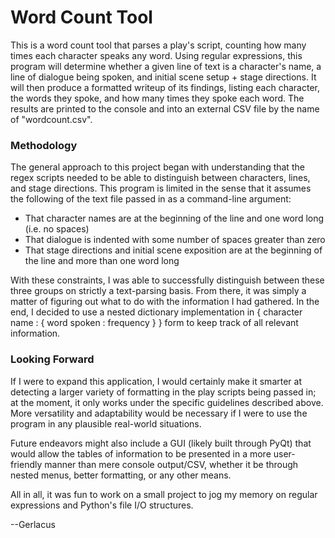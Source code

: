 # Word Count Tool
This is a word count tool that parses a play's script, counting how many times each character speaks any word. 
Using regular expressions, this program will determine whether a given line of text is a character's name, a line of dialogue being spoken, and initial scene setup + stage directions.
It will then produce a formatted writeup of its findings, listing each character, the words they spoke, and how many times they spoke each word. 
The results are printed to the console and into an external CSV file by the name of "wordcount.csv".

### Methodology
The general approach to this project began with understanding that the regex scripts needed to be able to distinguish between characters, lines, and stage directions.
This program is limited in the sense that it assumes the following of the text file passed in as a command-line argument:
* That character names are at the beginning of the line and one word long (i.e. no spaces)
* That dialogue is indented with some number of spaces greater than zero
* That stage directions and initial scene exposition are at the beginning of the line and more than one word long

With these constraints, I was able to successfully distinguish between these three groups on strictly a text-parsing basis.
From there, it was simply a matter of figuring out what to do with the information I had gathered.
In the end, I decided to use a nested dictionary implementation in { character name : { word spoken : frequency } } form to keep track of all relevant information. 

### Looking Forward
If I were to expand this application, I would certainly make it smarter at detecting a larger variety of formatting in the play scripts being passed in;
at the moment, it only works under the specific guidelines described above.
More versatility and adaptability would be necessary if I were to use the program in any plausible real-world situations.

Future endeavors might also include a GUI (likely built through PyQt) that would allow the tables of information to be presented in a more user-friendly manner than mere console output/CSV, whether it be through nested menus, better formatting, or any other means.

All in all, it was fun to work on a small project to jog my memory on regular expressions and Python's file I/O structures.

--Gerlacus
